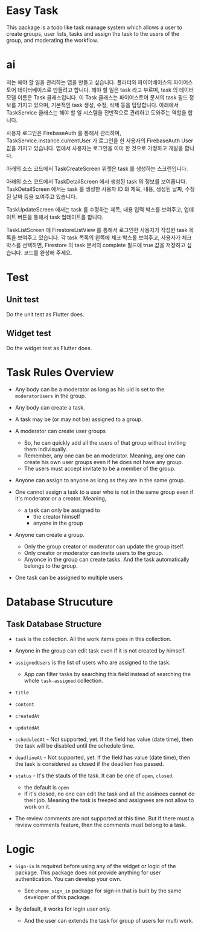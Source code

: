 # Easy Task

This package is a todo like task manage system which allows a user to create groups, user lists, tasks and assign the task to the users of the group, and moderating the workflow.


# ai

저는 해야 할 일을 관리하는 앱을 만들고 싶습니다. 플러터와 파이어베이스의 파이어스토어 데이터베이스로 만들려고 합니다.
해야 할 일은 task 라고 부르며, task 의 데이터 모델 이름은 Task 클래스입니다. 이 Task 클래스는 파이어스토어 문서의 task 필드 정보를 가지고 있으며, 기본적인 task 생성, 수정, 삭제 등을 담당합니다.
아래에서 TaskService 클래스는 해야 할 일 시스템을 전반적으로 관리하고 도와주는 역할을 합니다.

사용자 로그인은 FirebaseAuth 를 통해서 관리하며, TaskService.instance.currentUser 가 로그인을 한 사용자의 FirebaseAuth User 값을 가지고 있습니다. 앱에서 사용자는 로그인을 이미 한 것으로 가정하고 개발을 합니다.

아래의 소스 코드에서 TaskCreateScreen 위젯은 task 를 생성하는 스크린입니다.

아래의 소스 코드에서 TaskDetailScreen 에서 생성된 task 의 정보를 보여줍니다. TaskDetailScreen 에서는 task 를 생성한 사용자 ID 와  제목, 내용, 생성된 날짜, 수정된 날짜 등을 보여주고 있습니다.

TaskUpdateScreen 에서는 task 를 수정하는 제목, 내용 입력 박스를 보여주고, 업데이트 버튼을 통해서 task 업데이트를 합니다.


TaskListScreen 에 FirestoreListView 를 통해서 로그인한 사용자가 작성한 task 목록을 보여주고 있습니다. 각 task 목록의 왼쪽에 체크 박스를 보여주고, 사용자가 체크 박스를 선택하면, Firestore 의 task 문서의 complete 필드에 true 값을 저장하고 싶습니다. 코드를 완성해 주세요.








# Test

## Unit test

Do the unit test as Flutter does.

## Widget test

Do the widget test as Flutter does.



# Task Rules Overview

- Any body can be a moderator as long as his uid is set to the `moderatorUsers` in the group.
- Any body can create a task.
- A task may be (or may not be) assigned to a group.
- A moderator can create user groups
  - So, he can quickly add all the users of that group without inviting them indivisually.
  - Remember, any one can be an moderator. Meaning, any one can create his own user groups even if he does not have any group.
  - The users must accept invitate to be a member of the group.

- Anyone can assign to anyone as long as they are in the same group.

- One cannot assign a task to a user who is not in the same group even if it's moderator or a creator. Meaning,
  - a task can only be assigned to
    - the creator himself
    - anyone in the group

- Anyone can create a group.
  - Only the group creator or moderator can update the group itself.
  - Only creator or moderator can invite users to the group.
  - Anyonce in the group can create tasks. And the task automatically belongs to the group.


- One task can be assigned to multiple users




# Database Strucuture


## Task Database Structure

- `task` is the collection. All the work items goes in this collection.


- Anyone in the group can edit task even if it is not created by himself.

- `assignedUsers` is the list of users who are assigned to the task.
  - App can filter tasks by searching this field instead of searching the whole `task-assigned` collection.

- `title`
- `content`
- `createdAt`
- `updatedAt`
- `scheduledAt` - Not supported, yet. If the field has value (date time), then the task will be disabled until the schedule time.
- `deadlineAt` - Not supported, yet. If the field has value (date time), then the task is considered as closed if the deadlien has passed.
- `status` - It's the stauts of the task. It can be one of `open`, `closed`.
  - the default is `open`
  - If it's closed, no one can edit the task and all the assinees cannot do their job. Meaning the task is freezed and assignees are not allow to work on it.


- The review comments are not supported at this time. But if there must a review comments feature, then the comments must belong to a task.




# Logic

- `Sign-in` is required before using any of the widget or logic of the package. This package does not provide anything for user authentication. You can develop your own.
  - See `phone_sign_in` package for sign-in that is built by the same developer of this package.


- By default, it works for login user only.
  - And the user can extends the task for group of users for multi work.